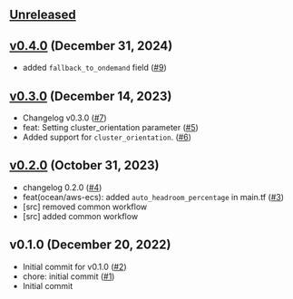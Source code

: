 <a name="unreleased"></a>
## [Unreleased]



<a name="v0.4.0"></a>
## [v0.4.0] (December 31, 2024)

- added `fallback_to_ondemand` field ([#9](https://github.com/spotinst/terraform-spotinst-ocean-aws-ecs/issues/9))


<a name="v0.3.0"></a>
## [v0.3.0] (December 14, 2023)

- Changelog v0.3.0 ([#7](https://github.com/spotinst/terraform-spotinst-ocean-aws-ecs/issues/7))
- feat: Setting cluster_orientation parameter ([#5](https://github.com/spotinst/terraform-spotinst-ocean-aws-ecs/issues/5))
- Added support for `cluster_orientation`. ([#6](https://github.com/spotinst/terraform-spotinst-ocean-aws-ecs/issues/6))


<a name="v0.2.0"></a>
## [v0.2.0] (October 31, 2023)

- changelog 0.2.0 ([#4](https://github.com/spotinst/terraform-spotinst-ocean-aws-ecs/issues/4))
- feat(ocean/aws-ecs): added `auto_headroom_percentage` in main.tf ([#3](https://github.com/spotinst/terraform-spotinst-ocean-aws-ecs/issues/3))
- [src] removed common workflow
- [src] added common workflow


<a name="v0.1.0"></a>
## v0.1.0 (December 20, 2022)

- Initial commit for v0.1.0 ([#2](https://github.com/spotinst/terraform-spotinst-ocean-aws-ecs/issues/2))
- chore: initial commit ([#1](https://github.com/spotinst/terraform-spotinst-ocean-aws-ecs/issues/1))
- Initial commit


[Unreleased]: https://github.com/spotinst/terraform-spotinst-ocean-aws-ecs/compare/v0.4.0...HEAD
[v0.4.0]: https://github.com/spotinst/terraform-spotinst-ocean-aws-ecs/compare/v0.3.0...v0.4.0
[v0.3.0]: https://github.com/spotinst/terraform-spotinst-ocean-aws-ecs/compare/v0.2.0...v0.3.0
[v0.2.0]: https://github.com/spotinst/terraform-spotinst-ocean-aws-ecs/compare/v0.1.0...v0.2.0
